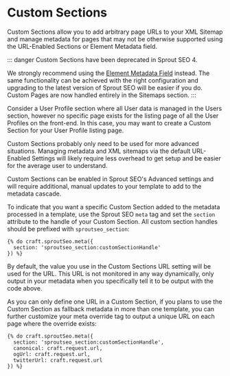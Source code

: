 # Custom Sections

Custom Sections allow you to add arbitrary page URLs to your XML Sitemap and manage metadata for pages that may not be otherwise supported using the URL-Enabled Sections or Element Metadata field.

::: danger
Custom Sections have been deprecated in Sprout SEO 4.

We strongly recommend using the [Element Metadata Field](../element-metadata-field.md) instead. The same functionality can be achieved with the right configuration and upgrading to the latest version of Sprout SEO will be easier if you do. Custom Pages are now handled entirely in the Sitemaps section.
:::

Consider a User Profile section where all User data is managed in the Users section, however no specific page exists for the listing page of all the User Profiles on the front-end. In this case, you may want to create a Custom Section for your User Profile listing page.

Custom Sections probably only need to be used for more advanced situations. Managing metadata and XML sitemaps via the default URL-Enabled Settings will likely require less overhead to get setup and be easier for the average user to understand.

Custom Sections can be enabled in Sprout SEO's Advanced settings and will require additional, manual updates to your template to add to the metadata cascade.

To indicate that you want a specific Custom Section added to the metadata processed in a template, use the Sprout SEO `meta` tag and set the `section` attribute to the handle of your Custom Section. All custom section handles should be prefixed with `sproutseo_section`:

``` twig
{% do craft.sproutSeo.meta({
  section: 'sproutseo_section:customSectionHandle'
}) %}
```

By default, the value you use in the Custom Sections URL setting will be used for the URL. This URL is not monitored in any way dynamically, only output in your metadata when you specifically tell it to be output with the code above.

As you can only define one URL in a Custom Section, if you plans to use the Custom Section as fallback metadata in more than one template, you can further customize your meta override tag to output a unique URL on each page where the override exists:

``` twig
{% do craft.sproutSeo.meta({
  section: 'sproutseo_section:customSectionHandle',
  canonical: craft.request.url,
  ogUrl: craft.request.url,
  twitterUrl: craft.request.url
}) %}
```